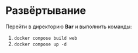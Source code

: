 # Развёртывание

Перейти в директорию **Bar** и выполнить команды:
1. ```docker compose build web```
2. ```docker compose up -d```
